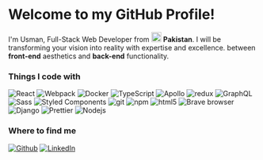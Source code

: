 <h1>Welcome to my GitHub Profile!</h1>
<p>I'm Usman, Full-Stack Web Developer from <img  src="https://flagcdn.com/w20/pk.png"  width="20"/> <b>Pakistan</b>. I will be transforming your vision into reality with expertise and excellence. between<b> front-end</b> aesthetics and <b>back-end</b> functionality.

<h3>Things I code with</h3>

<p>

<img  alt="React"  src="https://img.shields.io/badge/-React-45b8d8?style=flat-square&logo=react&logoColor=white" />

<img  alt="Webpack"  src="https://img.shields.io/badge/-Webpack-8DD6F9?style=flat-square&logo=webpack&logoColor=white" />

<img  alt="Docker"  src="https://img.shields.io/badge/-Docker-46a2f1?style=flat-square&logo=docker&logoColor=white" />

<img  alt="TypeScript"  src="https://img.shields.io/badge/-TypeScript-007ACC?style=flat-square&logo=typescript&logoColor=white" />

<img  alt="Apollo"  src="https://img.shields.io/badge/-Apollo%20GraphQL-311C87?style=flat-square&logo=apollo-graphql&logoColor=white" />

<img  alt="redux"  src="https://img.shields.io/badge/-Redux-764ABC?style=flat-square&logo=redux&logoColor=white" />

<img  alt="GraphQL"  src="https://img.shields.io/badge/-GraphQL-E10098?style=flat-square&logo=graphql&logoColor=white" />

<img  alt="Sass"  src="https://img.shields.io/badge/-Sass-CC6699?style=flat-square&logo=sass&logoColor=white" />

<img  alt="Styled Components"  src="https://img.shields.io/badge/-Styled_Components-db7092?style=flat-square&logo=styled-components&logoColor=white" />

<img  alt="git"  src="https://img.shields.io/badge/-Git-F05032?style=flat-square&logo=git&logoColor=white" />

<img  alt="npm"  src="https://img.shields.io/badge/-NPM-CB3837?style=flat-square&logo=npm&logoColor=white" />

<img  alt="html5"  src="https://img.shields.io/badge/-HTML5-E34F26?style=flat-square&logo=html5&logoColor=white" />

<img  alt="Brave browser"  src="https://img.shields.io/badge/-Brave_Browser-FB542B?style=flat-square&logo=brave&logoColor=white" />

<img  alt="Django"  src="https://img.shields.io/badge/-Django-3f5548?style=flat-square&logo=django&logoColor=white" />

<img  alt="Prettier"  src="https://img.shields.io/badge/-Prettier-F7B93E?style=flat-square&logo=prettier&logoColor=white" />

<img  alt="Nodejs"  src="https://img.shields.io/badge/-Nodejs-43853d?style=flat-square&logo=Node.js&logoColor=white" />
</p>
</ul>

<h3>Where to find me</h3>
<p><a  href="https://github.com/UsmanAli90"  target="_blank"><img  alt="Github"  src="https://img.shields.io/badge/GitHub-%2312100E.svg?&style=for-the-badge&logo=Github&logoColor=white" /></a>  <a  href="linkedin.com/in/muhammad-usman-ali-294701242/"  target="_blank"><img  alt="LinkedIn"  src="https://img.shields.io/badge/linkedin-%230077B5.svg?&style=for-the-badge&logo=linkedin&logoColor=white" /></a> 
</p>
